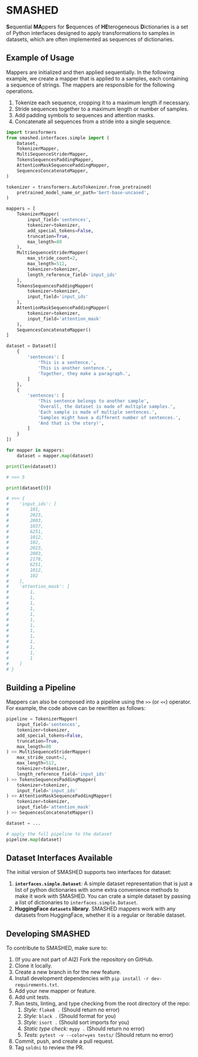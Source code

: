 # SMASHED

**S**equential **MA**ppers for **S**equences of **HE**terogeneous **D**ictionaries is a set of Python interfaces designed to apply transformations to samples in datasets, which are often implemented as sequences of dictionaries.

## Example of Usage

Mappers are initialized and then applied sequentially. In the following example, we create a mapper that is applied to a samples, each containing a sequence of strings.
The mappers are responsible for the following operations.

1. Tokenize each sequence, cropping it to a maximum length if necessary.
2. Stride sequences together to a maximum length or number of samples.
3. Add padding symbols to sequences and attention masks.
4. Concatenate all sequences from a stride into a single sequence.



```python
import transformers
from smashed.interfaces.simple import (
    Dataset,
    TokenizerMapper,
    MultiSequenceStriderMapper,
    TokensSequencesPaddingMapper,
    AttentionMaskSequencePaddingMapper,
    SequencesConcatenateMapper,
)

tokenizer = transformers.AutoTokenizer.from_pretrained(
    pretrained_model_name_or_path='bert-base-uncased',
)

mappers = [
    TokenizerMapper(
        input_field='sentences',
        tokenizer=tokenizer,
        add_special_tokens=False,
        truncation=True,
        max_length=80
    ),
    MultiSequenceStriderMapper(
        max_stride_count=2,
        max_length=512,
        tokenizer=tokenizer,
        length_reference_field='input_ids'
    ),
    TokensSequencesPaddingMapper(
        tokenizer=tokenizer,
        input_field='input_ids'
    ),
    AttentionMaskSequencePaddingMapper(
        tokenizer=tokenizer,
        input_field='attention_mask'
    ),
    SequencesConcatenateMapper()
]

dataset = Dataset([
    {
        'sentences': [
            'This is a sentence.',
            'This is another sentence.',
            'Together, they make a paragraph.',
        ]
    },
    {
        'sentences': [
            'This sentence belongs to another sample',
            'Overall, the dataset is made of multiple samples.',
            'Each sample is made of multiple sentences.',
            'Samples might have a different number of sentences.',
            'And that is the story!',
        ]
    }
])

for mapper in mappers:
    dataset = mapper.map(dataset)

print(len(dataset))

# >>> 5

print(dataset[0])

# >>> {
#    'input_ids': [
#        101,
#        2023,
#        2003,
#        1037,
#        6251,
#        1012,
#        102,
#        2023,
#        2003,
#        2178,
#        6251,
#        1012,
#        102
#    ],
#    'attention_mask': [
#        1,
#        1,
#        1,
#        1,
#        1,
#        1,
#        1,
#        1,
#        1,
#        1,
#        1,
#        1,
#        1
#    ]
# }
```

## Building a Pipeline

Mappers can also be composed into a pipeline using the `>>` (or `<<`) operator. For example, the code above can be rewritten as follows:

```python
pipeline = TokenizerMapper(
    input_field='sentences',
    tokenizer=tokenizer,
    add_special_tokens=False,
    truncation=True,
    max_length=80
) >> MultiSequenceStriderMapper(
    max_stride_count=2,
    max_length=512,
    tokenizer=tokenizer,
    length_reference_field='input_ids'
) >> TokensSequencesPaddingMapper(
    tokenizer=tokenizer,
    input_field='input_ids'
) >> AttentionMaskSequencePaddingMapper(
    tokenizer=tokenizer,
    input_field='attention_mask'
) >> SequencesConcatenateMapper()

dataset = ...

# apply the full pipeline to the dataset
pipeline.map(dataset)
```

## Dataset Interfaces Available

The initial version of SMASHED supports two interfaces for dataset:

1. **`interfaces.simple.Dataset`**: A simple dataset representation that is just a list of python dictionaries with some extra convenience methods to make it work with SMASHED. You can crate a simple dataset by passing a list of dictionaries to `interfaces.simple.Dataset`.
2. **HuggingFace `datasets` library**. SMASHED mappers work with any datasets from HuggingFace, whether it is a regular or iterable dataset.

## Developing SMASHED

To contribute to SMASHED, make sure to:

1. (If you are not part of AI2) Fork the repository on GitHub.
2. Clone it locally.
3. Create a new branch in for the new feature.
4. Install development dependencies with `pip install -r dev-requirements.txt`.
5. Add your new mapper or feature.
6. Add unit tests.
7. Run tests, linting, and type checking from the root directory of the repo:
    1. *Style:* `flake8 .`  (Should return no error)
    2. *Style:* `black .` (Should format for you)
    3. *Style:* `isort .` (Should sort imports for you)
    4. *Static type check:* `mypy .` (Should return no error)
    5. *Tests:* `pytest -v --color=yes tests/` (Should return no error)
8. Commit, push, and create a pull request.
9. Tag `soldni` to review the PR.
